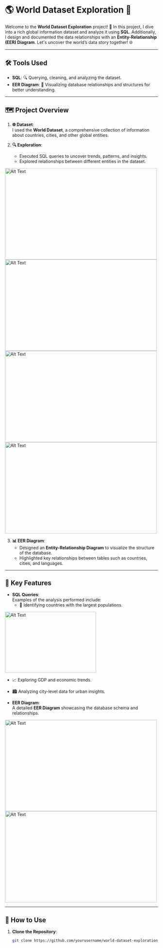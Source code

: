 # 🌎 World Dataset Exploration 📂

Welcome to the **World Dataset Exploration** project! 🌟 In this project, I dive into a rich global information dataset and analyze it using **SQL**. Additionally, I design and documented the data relationships with an **Entity-Relationship (EER) Diagram**. Let's uncover the world’s data story together! 🌐

---

## 🛠️ Tools Used

- **SQL**: 🔍 Querying, cleaning, and analyzing the dataset.  
- **EER Diagram**: 🎨 Visualizing database relationships and structures for better understanding.  

---

## 🗺️ Project Overview

1. **🌐 Dataset**:  
   I used the **World Dataset**, a comprehensive collection of information about countries, cities, and other global entities.  

2. **🔍 Exploration**:  
   - Executed SQL queries to uncover trends, patterns, and insights.  
   - Explored relationships between different entities in the dataset.

<img src="https://github.com/user-attachments/assets/34367f06-b163-4d25-b912-787a5875236e" alt="Alt Text" width="500" height="300">
<img src="https://github.com/user-attachments/assets/17d73bd0-d10b-4fba-876c-5a7f3a0dd0b3" alt="Alt Text" width="500" height="300">
<img src="https://github.com/user-attachments/assets/847270c2-ae42-46f8-ab8c-225fcd8558d0" alt="Alt Text" width="500" height="300">
<img src="https://github.com/user-attachments/assets/4af2a942-69c0-4c46-8413-f40509d73a34" alt="Alt Text" width="500" height="300">




3. **📊 EER Diagram**:  
   - Designed an **Entity-Relationship Diagram** to visualize the structure of the database.  
   - Highlighted key relationships between tables such as countries, cities, and languages.  

---

## 📜 Key Features

- **SQL Queries**:  
   Examples of the analysis performed include:  
   - 🌟 Identifying countries with the largest populations.
<img src="https://github.com/user-attachments/assets/99344bfa-874b-4090-9490-0a589d404186" alt="Alt Text" width="300" height="200">


   - 📈 Exploring GDP and economic trends.  
   - 🏙️ Analyzing city-level data for urban insights.  

- **EER Diagram**:  
   A detailed **EER Diagram** showcasing the database schema and relationships.  

<img src="https://github.com/user-attachments/assets/cd499c5e-54cb-47e9-ae7c-34d2f649a681" alt="Alt Text" width="500" height="300">
<img src="https://github.com/user-attachments/assets/13f91ed2-f610-429a-b0fe-fc17d546f226" alt="Alt Text" width="500" height="300">


---

## 🚀 How to Use

1. **Clone the Repository**:  
   ```bash
   git clone https://github.com/yourusername/world-dataset-exploration.git
